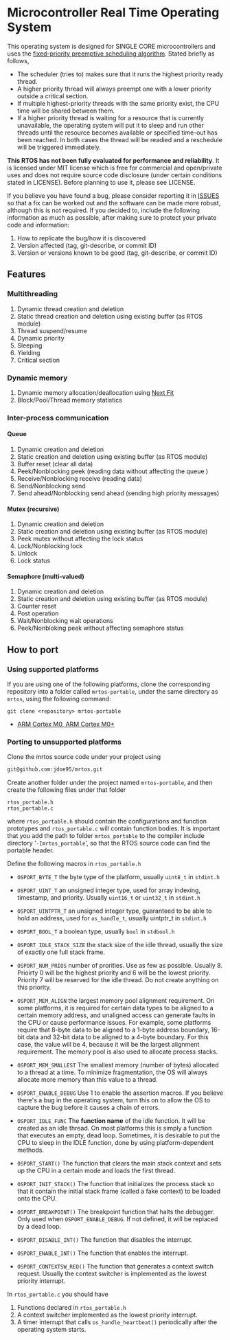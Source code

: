 # Microcontroller Real Time Operating System

This operating system is designed for SINGLE CORE microcontrollers and uses the [fixed-priority preemptive scheduling algorithm](https://en.wikipedia.org/wiki/Fixed-priority_pre-emptive_scheduling). Stated briefly as follows,

* The scheduler (tries to) makes sure that it runs the highest priority ready thread.
* A higher priority thread will always preempt one with a lower priority outside a critical section. 
* If multiple highest-priority threads with the same priority exist, the CPU time will be shared between them. 
* If a higher priority thread is waiting for a resource that is currently unavailable, the operating system will put it to sleep and run other threads until the resource becomes available or specified time-out has been reached. In both cases the thread will be readied and a reschedule will be triggered immediately.

__This RTOS has not been fully evaluated for performance and reliability__. It is licensed under MIT license which is free for commercial and open/private uses and does not require source code disclosure (under certain conditions stated in LICENSE). Before planning to use it, please see LICENSE.

If you believe you have found a bug, please consider reporting it in [ISSUES](https://github.com/jdoe95/mrtos/issues) so that a fix can be worked out and the software can be made more robust, although this is not required. If you decided to, include the following information as much as possible, after making sure to protect your private code and information:

1. How to replicate the bug/how it is discovered
1. Version affected (tag, git-describe, or commit ID)
1. Version or versions known to be good (tag, git-describe, or commit ID)


## Features

### Multithreading

1. Dynamic thread creation and deletion
1. Static thread creation and deletion using existing buffer (as RTOS module)
1. Thread suspend/resume
1. Dynamic priority
1. Sleeping
1. Yielding
1. Critical section

### Dynamic memory

1. Dynamic memory allocation/deallocation using [Next Fit](https://www.geeksforgeeks.org/program-next-fit-algorithm-memory-management/)
1. Block/Pool/Thread memory statistics

### Inter-process communication

#### Queue
1. Dynamic creation and deletion
1. Static creation and deletion using existing buffer (as RTOS module)
1. Buffer reset (clear all data)
1. Peek/Nonblocking peek (reading data without affecting the queue )
1. Receive/Nonblocking receive (reading data)
1. Send/Nonblocking send
1. Send ahead/Nonblocking send ahead (sending high priority messages)

#### Mutex (recursive)
1. Dynamic creation and deletion
1. Static creation and deletion using existing buffer (as RTOS module)
1. Peek mutex without affecting the lock status
1. Lock/Nonblocking lock
1. Unlock
1. Lock status


#### Semaphore (multi-valued)
1. Dynamic creation and deletion
1. Static creation and deletion using existing buffer (as RTOS module)
1. Counter reset
1. Post operation
1. Wait/Nonblocking wait operations
1. Peek/Nonbloking peek without affecting semaphore status
 
## How to port
### Using supported platforms
If you are using one of the following platforms, clone the corresponding repository
into a folder called ``mrtos-portable``, under the same directory as ``mrtos``, using the following command:

```
git clone <repository> mrtos-portable
```

* [ARM Cortex M0, ARM Cortex M0+](https://github.com/jdoe95/mrtos-portable-cortexm0plus)


### Porting to unsupported platforms

Clone the mrtos source code under your project using

```bash
git@github.com:jdoe95/mrtos.git
```
Create another folder under the project named ``mrtos-portable``, and then create the following files
under that folder

```
rtos_portable.h
rtos_portable.c
```
where ``rtos_portable.h`` should contain the configurations and function prototypes and ``rtos_portable.c`` will contain function bodies. It is important that you add the path to folder ``mrtos_portable`` to the compiler include directory '``-Imrtos_portable``', so that the RTOS source code can find the portable header.

Define the following macros in ``rtos_portable.h``

* ``OSPORT_BYTE_T`` the byte type of the platform, usually ``uint8_t`` in ``stdint.h``
* ``OSPORT_UINT_T`` an unsigned integer type, used for array indexing, timestamp, and priority. Usually ``uint16_t`` or ``uint32_t`` in ``stdint.h``
* ``OSPORT_UINTPTR_T`` an unsigned integer type, guaranteed to be able to hold an address, used for ``os_handle_t``, usually uintptr_t in ``stdint.h``
* ``OSPORT_BOOL_T`` a boolean type, usually ``bool`` in ``stdbool.h``

* ``OSPORT_IDLE_STACK_SIZE`` the stack size of the idle thread, usually the size of exactly one full stack frame.

* ``OSPORT_NUM_PRIOS`` number of prorities. Use as few as possible. Usually 8. Prioirty 0 will be the highest priority and 6 will be the lowest priority. Priority 7 will be reserved for the idle thread. Do not create anything on this priority.

* ``OSPORT_MEM_ALIGN`` the largest memory pool alignment requirement. On some platforms, it is required for certain data types to be aligned to a certain memory address, and unaligned access can generate faults in the CPU or cause performance issues. For example, some platforms require that 8-byte data to be aligned to a 1-byte address boundary, 16-bit data and 32-bit data to be aligned to a 4-byte boundary. For this case, the value will be 4, because it will be the largest alignment requirement. The memory pool is also used to allocate process stacks. 

* ``OSPORT_MEM_SMALLEST`` The smallest memory (number of bytes) allocated to a thread at a time. To minimize fragmentation, the OS will always allocate more memory than this value to a thread.

* ``OSPORT_ENABLE_DEBUG`` Use 1 to enable the assertion macros. If you believe there's a bug in the operating system, turn this on to allow the OS to capture the bug before it causes a chain of errors.

* ``OSPORT_IDLE_FUNC`` The __function name__ of the idle function. It will be created as an idle thread. On most platforms this is simply a function that executes an empty, dead loop. Sometimes, it is desirable to put the CPU to sleep in the IDLE function, done by using platform-dependent methods.

* ``OSPORT_START()`` The function that clears the main stack context and sets up the CPU in a certain mode and loads the first thread.

* ``OSPORT_INIT_STACK()`` The function that initializes the process stack so that it contain the initial stack frame (called a fake context) to be loaded onto the CPU. 

* ``OSPORT_BREAKPOINT()`` The breakpoint function that halts the debugger. Only used when ``OSPORT_ENABLE_DEBUG``. If not defined, it will be replaced by a dead loop.

* ``OSPORT_DISABLE_INT()`` The function that disables the interrupt.

* ``OSPORT_ENABLE_INT()`` The function that enables the interrupt.

* ``OSPORT_CONTEXTSW_REQ()`` The function that generates a context switch request. Usually the context switcher is implemented as the lowest priority interrupt.

In ``rtos_portable.c`` you should have

1. Functions declared in ``rtos_portable.h``
1. A context switcher implemented as the lowest priority interrupt.
2. A timer interrupt that calls ``os_handle_heartbeat()`` periodically after the operating system starts.




